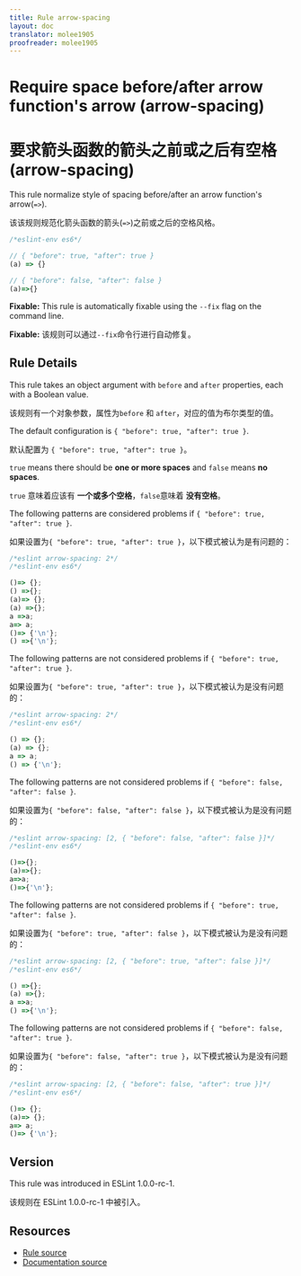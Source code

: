 ```yaml
---
title: Rule arrow-spacing
layout: doc
translator: molee1905
proofreader: molee1905
---
```

<!-- Note: No pull requests accepted for this file. See README.md in the root directory for details. -->

# Require space before/after arrow function's arrow (arrow-spacing)

# 要求箭头函数的箭头之前或之后有空格 (arrow-spacing)

This rule normalize style of spacing before/after an arrow function's arrow(`=>`).

该该规则规范化箭头函数的箭头(`=>`)之前或之后的空格风格。

```js
/*eslint-env es6*/

// { "before": true, "after": true }
(a) => {}

// { "before": false, "after": false }
(a)=>{}
```

**Fixable:** This rule is automatically fixable using the `--fix` flag on the command line.

**Fixable:** 该规则可以通过`--fix`命令行进行自动修复。

## Rule Details

This rule takes an object argument with `before` and `after` properties, each with a Boolean value.

该规则有一个对象参数，属性为`before` 和 `after`，对应的值为布尔类型的值。

The default configuration is `{ "before": true, "after": true }`.

默认配置为 `{ "before": true, "after": true }`。

`true` means there should be **one or more spaces** and `false` means **no spaces**.

`true` 意味着应该有 **一个或多个空格**，`false`意味着 **没有空格**。

The following patterns are considered problems if `{ "before": true, "after": true }`.

如果设置为`{ "before": true, "after": true }`，以下模式被认为是有问题的：

```js
/*eslint arrow-spacing: 2*/
/*eslint-env es6*/

()=> {};
() =>{};
(a)=> {};
(a) =>{};
a =>a;
a=> a;
()=> {'\n'};
() =>{'\n'};
```

The following patterns are not considered problems if `{ "before": true, "after": true }`.

如果设置为`{ "before": true, "after": true }`，以下模式被认为是没有问题的：

```js
/*eslint arrow-spacing: 2*/
/*eslint-env es6*/

() => {};
(a) => {};
a => a;
() => {'\n'};
```

The following patterns are not considered problems if `{ "before": false, "after": false }`.

如果设置为`{ "before": false, "after": false }`，以下模式被认为是没有问题的：

```js
/*eslint arrow-spacing: [2, { "before": false, "after": false }]*/
/*eslint-env es6*/

()=>{};
(a)=>{};
a=>a;
()=>{'\n'};
```

The following patterns are not considered problems if `{ "before": true, "after": false }`.

如果设置为`{ "before": true, "after": false }`，以下模式被认为是没有问题的：

```js
/*eslint arrow-spacing: [2, { "before": true, "after": false }]*/
/*eslint-env es6*/

() =>{};
(a) =>{};
a =>a;
() =>{'\n'};
```

The following patterns are not considered problems if `{ "before": false, "after": true }`.

如果设置为`{ "before": false, "after": true }`，以下模式被认为是没有问题的：

```js
/*eslint arrow-spacing: [2, { "before": false, "after": true }]*/
/*eslint-env es6*/

()=> {};
(a)=> {};
a=> a;
()=> {'\n'};
```

## Version

This rule was introduced in ESLint 1.0.0-rc-1.

该规则在 ESLint 1.0.0-rc-1 中被引入。

## Resources

* [Rule source](https://github.com/eslint/eslint/tree/master/lib/rules/arrow-spacing.js)
* [Documentation source](https://github.com/eslint/eslint/tree/master/docs/rules/arrow-spacing.md)

